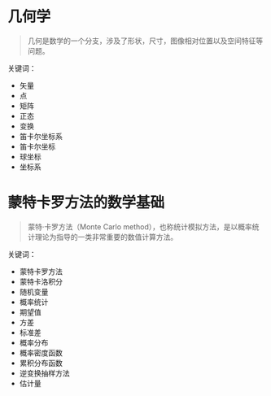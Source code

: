 # 几何学

> 几何是数学的一个分支，涉及了形状，尺寸，图像相对位置以及空间特征等问题。

关键词：
- 矢量
- 点
- 矩阵
- 正态
- 变换
- 笛卡尔坐标系
- 笛卡尔坐标
- 球坐标
- 坐标系

# 蒙特卡罗方法的数学基础

> 蒙特·卡罗方法（Monte Carlo method），也称统计模拟方法，是以概率统计理论为指导的一类非常重要的数值计算方法。

关键词：
- 蒙特卡罗方法
- 蒙特卡洛积分
- 随机变量
- 概率统计
- 期望值
- 方差
- 标准差
- 概率分布
- 概率密度函数
- 累积分布函数
- 逆变换抽样方法
- 估计量
